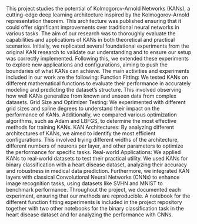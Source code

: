 This project studies the potential of Kolmogorov-Arnold Networks (KANs), a cutting-edge deep learning architecture inspired by the Kolmogorov-Arnold representation theorem. This architecture was published ensuring that it could offer significant improvements over traditional neural networks in various tasks. The aim of our research was to thoroughly evaluate the capabilities and applications of KANs in both theoretical and practical scenarios.
Initially, we replicated several foundational experiments from the original KAN research to validate our understanding and to ensure our setup was correctly implemented. Following this, we extended these experiments to explore new applications and configurations, aiming to push the boundaries of what KANs can achieve.
The main activities and experiments included in our work are the following:
Function Fitting: We tested KANs on different mathematical functions to evaluate their performance in accurately modeling and predicting the dataset’s structure. This involved observing how well KANs generalize from known and unseen data from complex datasets.
Grid Size and Optimizer Testing: We experimented with different grid sizes and spline degrees to understand their impact on the performance of KANs. Additionally, we compared various optimization algorithms, such as Adam and LBFGS, to determine the most effective methods for training KANs.
KAN Architectures: By analyzing different architectures of KANs, we aimed to identify the most efficient configurations. This involved trying different widths of the architecture, different numbers of neurons per layer, and other parameters to optimize the performance for specific tasks.
Real-world Applications: We applied KANs to real-world datasets to test their practical utility. We used KANs for binary classification with a heart disease dataset, analyzing their accuracy and robustness in medical data prediction. Furthermore, we integrated KAN layers with classical Convolutional Neural Networks (CNNs) to enhance image recognition tasks, using datasets like SVHN and MNIST to benchmark performance.
Throughout the project, we documented each experiment, ensuring that our methods are reproducible. 
A notebook for the different function fitting experiments is included in the project repository together with two other notebooks for the binary classification task in the heart disease dataset and for analyzing the performance with CNNs.
